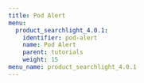 ```yaml
---
title: Pod Alert
menu:
  product_searchlight_4.0.1:
    identifier: pod-alert
    name: Pod Alert
    parent: tutorials
    weight: 15
menu_name: product_searchlight_4.0.1 
---
```

